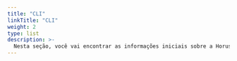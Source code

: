 ```yaml
---
title: "CLI"
linkTitle: "CLI"
weight: 2
type: list
description: >-
  Nesta seção, você vai encontrar as informações iniciais sobre a Horusec-CLI e como utilizá-la de acordo com seu ambiente.
---
```

